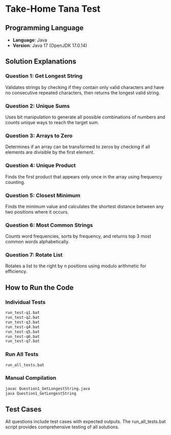 # Take-Home Tana Test

## Programming Language
- **Language**: Java
- **Version**: Java 17 (OpenJDK 17.0.14)

## Solution Explanations

### Question 1: Get Longest String
Validates strings by checking if they contain only valid characters and have no consecutive repeated characters, then returns the longest valid string.

### Question 2: Unique Sums
Uses bit manipulation to generate all possible combinations of numbers and counts unique ways to reach the target sum.

### Question 3: Arrays to Zero
Determines if an array can be transformed to zeros by checking if all elements are divisible by the first element.

### Question 4: Unique Product
Finds the first product that appears only once in the array using frequency counting.

### Question 5: Closest Minimum
Finds the minimum value and calculates the shortest distance between any two positions where it occurs.

### Question 6: Most Common Strings
Counts word frequencies, sorts by frequency, and returns top 3 most common words alphabetically.

### Question 7: Rotate List
Rotates a list to the right by n positions using modulo arithmetic for efficiency.

## How to Run the Code

### Individual Tests
```bash
run_test-q1.bat
run_test-q2.bat
run_test-q3.bat
run_test-q4.bat
run_test-q5.bat
run_test-q6.bat
run_test-q7.bat
```

### Run All Tests
```bash
run_all_tests.bat
```

### Manual Compilation
```bash
javac Question1_GetLongestString.java
java Question1_GetLongestString
```

## Test Cases
All questions include test cases with expected outputs. The run_all_tests.bat script provides comprehensive testing of all solutions.